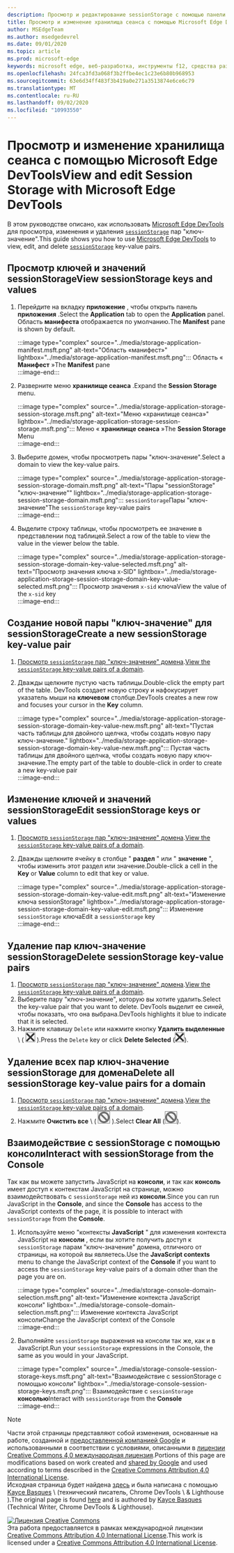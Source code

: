 ```yaml
---
description: Просмотр и редактирование sessionStorage с помощью панели хранилища сеанса и консоли.
title: Просмотр и изменение хранилища сеанса с помощью Microsoft Edge DevTools
author: MSEdgeTeam
ms.author: msedgedevrel
ms.date: 09/01/2020
ms.topic: article
ms.prod: microsoft-edge
keywords: microsoft edge, веб-разработка, инструменты f12, средства разработчика
ms.openlocfilehash: 24fca3fd3a068f3b2ffbe4ec1c23e6b80b968953
ms.sourcegitcommit: 63e6d34ff483f3b419a0e271a3513874e6ce6c79
ms.translationtype: MT
ms.contentlocale: ru-RU
ms.lasthandoff: 09/02/2020
ms.locfileid: "10993550"
---
```

<!-- Copyright Kayce Basques 

   Licensed under the Apache License, Version 2.0 (the "License");
   you may not use this file except in compliance with the License.
   You may obtain a copy of the License at

       https://www.apache.org/licenses/LICENSE-2.0

   Unless required by applicable law or agreed to in writing, software
   distributed under the License is distributed on an "AS IS" BASIS,
   WITHOUT WARRANTIES OR CONDITIONS OF ANY KIND, either express or implied.
   See the License for the specific language governing permissions and
   limitations under the License.  -->





# <span data-ttu-id="a935a-104">Просмотр и изменение хранилища сеанса с помощью Microsoft Edge DevTools</span><span class="sxs-lookup"><span data-stu-id="a935a-104">View and edit Session Storage with Microsoft Edge DevTools</span></span>   

  

<span data-ttu-id="a935a-105">В этом руководстве описано, как использовать [Microsoft Edge DevTools][MicrosoftEdgeDevTools] для просмотра, изменения и удаления [`sessionStorage`][MDNSessionStorage] пар "ключ-значение".</span><span class="sxs-lookup"><span data-stu-id="a935a-105">This guide shows you how to use [Microsoft Edge DevTools][MicrosoftEdgeDevTools] to view, edit, and delete [`sessionStorage`][MDNSessionStorage] key-value pairs.</span></span>  

## <span data-ttu-id="a935a-106">Просмотр ключей и значений sessionStorage</span><span class="sxs-lookup"><span data-stu-id="a935a-106">View sessionStorage keys and values</span></span>   

1.  <span data-ttu-id="a935a-107">Перейдите на вкладку **приложение** , чтобы открыть панель **приложения** .</span><span class="sxs-lookup"><span data-stu-id="a935a-107">Select the **Application** tab to open the **Application** panel.</span></span>  <span data-ttu-id="a935a-108">Область **манифеста** отображается по умолчанию.</span><span class="sxs-lookup"><span data-stu-id="a935a-108">The **Manifest** pane is shown by default.</span></span>  
    
    :::image type="complex" source="../media/storage-application-manifest.msft.png" alt-text="Область «манифест»" lightbox="../media/storage-application-manifest.msft.png":::
       <span data-ttu-id="a935a-110">Область « **Манифест** »</span><span class="sxs-lookup"><span data-stu-id="a935a-110">The **Manifest** pane</span></span>  
    :::image-end:::  
    
1.  <span data-ttu-id="a935a-111">Разверните меню **хранилище сеанса** .</span><span class="sxs-lookup"><span data-stu-id="a935a-111">Expand the **Session Storage** menu.</span></span>  
    
    :::image type="complex" source="../media/storage-application-storage-session-storage.msft.png" alt-text="Меню «хранилище сеанса»" lightbox="../media/storage-application-storage-session-storage.msft.png":::
       <span data-ttu-id="a935a-113">Меню « **хранилище сеанса** »</span><span class="sxs-lookup"><span data-stu-id="a935a-113">The **Session Storage** Menu</span></span>  
    :::image-end:::  
    
1.  <span data-ttu-id="a935a-114">Выберите домен, чтобы просмотреть пары "ключ-значение".</span><span class="sxs-lookup"><span data-stu-id="a935a-114">Select a domain to view the key-value pairs.</span></span>  
    
    :::image type="complex" source="../media/storage-application-storage-session-storage-domain.msft.png" alt-text="Пары "sessionStorage" "ключ-значение"" lightbox="../media/storage-application-storage-session-storage-domain.msft.png":::
       <span data-ttu-id="a935a-116">`sessionStorage`Пары "ключ-значение"</span><span class="sxs-lookup"><span data-stu-id="a935a-116">The `sessionStorage` key-value pairs</span></span>  
    :::image-end:::  
    
1.  <span data-ttu-id="a935a-117">Выделите строку таблицы, чтобы просмотреть ее значение в представлении под таблицей.</span><span class="sxs-lookup"><span data-stu-id="a935a-117">Select a row of the table to view the value in the viewer below the table.</span></span>  
    
    :::image type="complex" source="../media/storage-application-storage-session-storage-domain-key-value-selected.msft.png" alt-text="Просмотр значения ключа x-SID" lightbox="../media/storage-application-storage-session-storage-domain-key-value-selected.msft.png":::
       <span data-ttu-id="a935a-119">Просмотр значения `x-sid` ключа</span><span class="sxs-lookup"><span data-stu-id="a935a-119">View the value of the `x-sid` key</span></span>  
    :::image-end:::  
    
## <span data-ttu-id="a935a-120">Создание новой пары "ключ-значение" для sessionStorage</span><span class="sxs-lookup"><span data-stu-id="a935a-120">Create a new sessionStorage key-value pair</span></span>   

1.  <span data-ttu-id="a935a-121">[Просмотр `sessionStorage` пар "ключ-значение" домена](#view-sessionstorage-keys-and-values).</span><span class="sxs-lookup"><span data-stu-id="a935a-121">[View the `sessionStorage` key-value pairs of a domain](#view-sessionstorage-keys-and-values).</span></span>  
1.  <span data-ttu-id="a935a-122">Дважды щелкните пустую часть таблицы.</span><span class="sxs-lookup"><span data-stu-id="a935a-122">Double-click the empty part of the table.</span></span>  <span data-ttu-id="a935a-123">DevTools создает новую строку и нафокусирует указатель мыши на **ключевом** столбце.</span><span class="sxs-lookup"><span data-stu-id="a935a-123">DevTools creates a new row and focuses your cursor in the **Key** column.</span></span>  
    
    :::image type="complex" source="../media/storage-application-storage-session-storage-domain-key-value-new.msft.png" alt-text="Пустая часть таблицы для двойного щелчка, чтобы создать новую пару ключ-значение." lightbox="../media/storage-application-storage-session-storage-domain-key-value-new.msft.png":::
       <span data-ttu-id="a935a-125">Пустая часть таблицы для двойного щелчка, чтобы создать новую пару ключ-значение.</span><span class="sxs-lookup"><span data-stu-id="a935a-125">The empty part of the table to double-click in order to create a new key-value pair</span></span>  
    :::image-end:::  
    
## <span data-ttu-id="a935a-126">Изменение ключей и значений sessionStorage</span><span class="sxs-lookup"><span data-stu-id="a935a-126">Edit sessionStorage keys or values</span></span>   

1.  <span data-ttu-id="a935a-127">[Просмотр `sessionStorage` пар "ключ-значение" домена](#view-sessionstorage-keys-and-values).</span><span class="sxs-lookup"><span data-stu-id="a935a-127">[View the `sessionStorage` key-value pairs of a domain](#view-sessionstorage-keys-and-values).</span></span>  
1.  <span data-ttu-id="a935a-128">Дважды щелкните ячейку в столбце " **раздел** " или " **значение** ", чтобы изменить этот раздел или значение.</span><span class="sxs-lookup"><span data-stu-id="a935a-128">Double-click a cell in the **Key** or **Value** column to edit that key or value.</span></span>  
    
    :::image type="complex" source="../media/storage-application-storage-session-storage-domain-key-value-edit.msft.png" alt-text="Изменение ключа sessionStorage" lightbox="../media/storage-application-storage-session-storage-domain-key-value-edit.msft.png":::
       <span data-ttu-id="a935a-130">Изменение `sessionStorage` ключа</span><span class="sxs-lookup"><span data-stu-id="a935a-130">Edit a `sessionStorage` key</span></span>  
    :::image-end:::  
    
## <span data-ttu-id="a935a-131">Удаление пар ключ-значение sessionStorage</span><span class="sxs-lookup"><span data-stu-id="a935a-131">Delete sessionStorage key-value pairs</span></span>   

1.  <span data-ttu-id="a935a-132">[Просмотр `sessionStorage` пар "ключ-значение" домена](#view-sessionstorage-keys-and-values).</span><span class="sxs-lookup"><span data-stu-id="a935a-132">[View the `sessionStorage` key-value pairs of a domain](#view-sessionstorage-keys-and-values).</span></span>  
1.  <span data-ttu-id="a935a-133">Выберите пару "ключ-значение", которую вы хотите удалить.</span><span class="sxs-lookup"><span data-stu-id="a935a-133">Select the key-value pair that you want to delete.</span></span>  <span data-ttu-id="a935a-134">DevTools выделит ее синей, чтобы показать, что она выбрана.</span><span class="sxs-lookup"><span data-stu-id="a935a-134">DevTools highlights it blue to indicate that it is selected.</span></span>  
1.  <span data-ttu-id="a935a-135">Нажмите клавишу `Delete` или нажмите кнопку **Удалить выделенные** \ ( ![ Удалить выбранные \ ][ImageDeleteIcon] ).</span><span class="sxs-lookup"><span data-stu-id="a935a-135">Press the `Delete` key or click **Delete Selected** \(![Delete Selected][ImageDeleteIcon]\).</span></span>  
    
## <span data-ttu-id="a935a-136">Удаление всех пар ключ-значение sessionStorage для домена</span><span class="sxs-lookup"><span data-stu-id="a935a-136">Delete all sessionStorage key-value pairs for a domain</span></span>   

1.  <span data-ttu-id="a935a-137">[Просмотр `sessionStorage` пар "ключ-значение" домена](#view-sessionstorage-keys-and-values).</span><span class="sxs-lookup"><span data-stu-id="a935a-137">[View the `sessionStorage` key-value pairs of a domain](#view-sessionstorage-keys-and-values).</span></span>  
1.  <span data-ttu-id="a935a-138">Нажмите **Очистить все** \ ( ![ Очистить все ][ImageClearIcon] \).</span><span class="sxs-lookup"><span data-stu-id="a935a-138">Select **Clear All** \(![Clear All][ImageClearIcon]\).</span></span>  
    
## <span data-ttu-id="a935a-139">Взаимодействие с sessionStorage с помощью консоли</span><span class="sxs-lookup"><span data-stu-id="a935a-139">Interact with sessionStorage from the Console</span></span>   

<span data-ttu-id="a935a-140">Так как вы можете запустить JavaScript на **консоли**, и так как **консоль** имеет доступ к контекстам JavaScript на странице, можно взаимодействовать с `sessionStorage` ней из **консоли**.</span><span class="sxs-lookup"><span data-stu-id="a935a-140">Since you can run JavaScript in the **Console**, and since the **Console** has access to the JavaScript contexts of the page, it is possible to interact with `sessionStorage` from the **Console**.</span></span>  

1.  <span data-ttu-id="a935a-141">Используйте меню "контексты **JavaScript** " для изменения контекста JavaScript на **консоли** , если вы хотите получить доступ к `sessionStorage` парам "ключ-значение" домена, отличного от страницы, на которой вы являетесь.</span><span class="sxs-lookup"><span data-stu-id="a935a-141">Use the **JavaScript contexts** menu to change the JavaScript context of the **Console** if you want to access the `sessionStorage` key-value pairs of a domain other than the page you are on.</span></span>  
    
    :::image type="complex" source="../media/storage-console-domain-selection.msft.png" alt-text="Изменение контекста JavaScript консоли" lightbox="../media/storage-console-domain-selection.msft.png":::
       <span data-ttu-id="a935a-143">Изменение контекста JavaScript консоли</span><span class="sxs-lookup"><span data-stu-id="a935a-143">Change the JavaScript context of the Console</span></span>  
    :::image-end:::  
    
1.  <span data-ttu-id="a935a-144">Выполняйте `sessionStorage` выражения на консоли так же, как и в JavaScript.</span><span class="sxs-lookup"><span data-stu-id="a935a-144">Run your `sessionStorage` expressions in the Console, the same as you would in your JavaScript.</span></span>  
    
    :::image type="complex" source="../media/storage-console-session-storage-keys.msft.png" alt-text="Взаимодействие с sessionStorage с помощью консоли" lightbox="../media/storage-console-session-storage-keys.msft.png":::
       <span data-ttu-id="a935a-146">Взаимодействие с `sessionStorage` **консолью**</span><span class="sxs-lookup"><span data-stu-id="a935a-146">Interact with `sessionStorage` from the **Console**</span></span>  
    :::image-end:::  
    
<!--  
   

  
-->  

<!-- image links -->  

[ImageClearIcon]: ../media/clear-icon.msft.png  
[ImageDeleteIcon]: ../media/delete-icon.msft.png  

<!-- links -->  

[MicrosoftEdgeDevTools]: ../../devtools-guide-chromium.md "Инструменты разработчика Microsoft EDGE (Chromium) | Документы Microsoft"  

[MDNSessionStorage]: https://developer.mozilla.org/docs/Web/API/Window/sessionStorage "Window. sessionStorage | MDN"  

> [!NOTE]
> <span data-ttu-id="a935a-149">Части этой страницы представляют собой изменения, основанные на работе, созданной и [предоставленной компанией Google][GoogleSitePolicies] и использованными в соответствии с условиями, описанными в [лицензии Creative Commons 4,0 международная лицензия][CCA4IL].</span><span class="sxs-lookup"><span data-stu-id="a935a-149">Portions of this page are modifications based on work created and [shared by Google][GoogleSitePolicies] and used according to terms described in the [Creative Commons Attribution 4.0 International License][CCA4IL].</span></span>  
> <span data-ttu-id="a935a-150">Исходная страница будет найдена [здесь](https://developers.google.com/web/tools/chrome-devtools/storage/sessionstorage) и была написана с помощью [Kayce Basques][KayceBasques] \ (технический писатель, Chrome DevTools \ & Lighthouse \).</span><span class="sxs-lookup"><span data-stu-id="a935a-150">The original page is found [here](https://developers.google.com/web/tools/chrome-devtools/storage/sessionstorage) and is authored by [Kayce Basques][KayceBasques] \(Technical Writer, Chrome DevTools \& Lighthouse\).</span></span>  

[![Лицензия Creative Commons][CCby4Image]][CCA4IL]  
<span data-ttu-id="a935a-152">Эта работа предоставляется в рамках международной лицензии [Creative Commons Attribution 4.0 International License][CCA4IL].</span><span class="sxs-lookup"><span data-stu-id="a935a-152">This work is licensed under a [Creative Commons Attribution 4.0 International License][CCA4IL].</span></span>  

[CCA4IL]: https://creativecommons.org/licenses/by/4.0  
[CCby4Image]: https://i.creativecommons.org/l/by/4.0/88x31.png  
[GoogleSitePolicies]: https://developers.google.com/terms/site-policies  
[KayceBasques]: https://developers.google.com/web/resources/contributors/kaycebasques  
